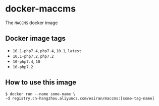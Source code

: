 # docker-maccms

The `MACCMS` docker image

## Docker image tags

- `10.1-php7.4`, `php7.4`, `10.1`, `latest`
- `10.1-php7.2`, `php7.2`
- `10-php7.4`, `10`
- `10-php7.2`

## How to use this image

```console
$ docker run --name some-name \
-d registry.cn-hangzhou.aliyuncs.com/esiran/maccms:[some-tag-name]
```
